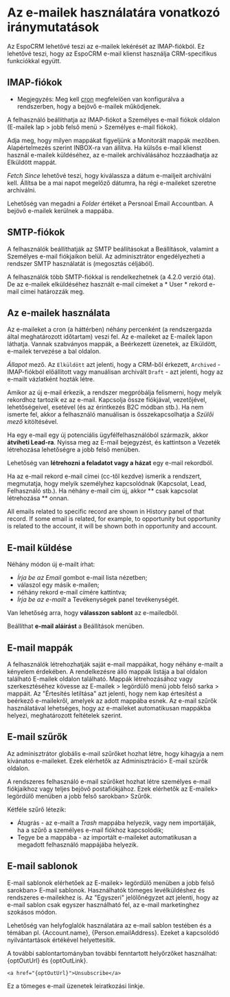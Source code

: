 # Az e-mailek használatára vonatkozó iránymutatások

Az EspoCRM lehetővé teszi az e-mailek lekérését az IMAP-fiókból. Ez lehetővé teszi, hogy az EspoCRM e-mail klienst használja CRM-specifikus funkciókkal együtt.

## IMAP-fiókok

* Megjegyzés: Meg kell [cron](https://github.com/espocrm/documentation/blob/master/administration/server-configuration.md#setup-a-crontab) megfelelően van konfigurálva a rendszerben, hogy a bejövő e-mailek működjenek.

A felhasználó beállíthatja az IMAP-fiókot a Személyes e-mail fiókok oldalon (E-mailek lap > jobb felső menü > Személyes e-mail fiókok).

Adja meg, hogy milyen mappákat figyeljünk a Monitorált mappák mezőben. Alapértelmezés szerint INBOX-ra van állítva. Ha külsős e-mail klienst használ e-mailek küldéséhez, az e-mailek archiválásához hozzáadhatja az Elküldött mappát.

*Fetch Since* lehetővé teszi, hogy kiválassza a dátum e-mailjeit archiválni kell. Állítsa be a mai napot megelőző dátumra, ha régi e-maileket szeretne archiválni.

Lehetőség van megadni a *Folder* értéket a Persnoal Email Accountban. A bejövő e-mailek kerülnek a mappába.

## SMTP-fiókok

A felhasználók beállíthatják az SMTP beállításokat a Beállítások, valamint a Személyes e-mail fiókjaikon belül. Az adminisztrátor engedélyezheti a rendszer SMTP használatát is (megosztás céljából).

A felhasználók több SMTP-fiókkal is rendelkezhetnek (a 4.2.0 verzió óta). De az e-mailek elküldéséhez használt e-mail címeket a * User * rekord e-mail címei határozzák meg.

## Az e-mailek használata

Az e-maileket a cron (a háttérben) néhány percenként (a rendszergazda által meghatározott időtartam) veszi fel.
Az e-maileket az E-mailek lapon láthatja. Vannak szabványos mappák, a Beérkezett üzenetek, az Elküldött, e-mailek tervezése a bal oldalon.

*Állapot* mező. Az `Elküldött` azt jelenti, hogy a CRM-ből érkezett, `Archived` - IMAP-fiókból előállított vagy manuálisan archivált `Draft` - azt jelenti, hogy az e-mailt vázlatként hozták létre.

Amikor az új e-mail érkezik, a rendszer megpróbálja felismerni, hogy melyik rekordhoz tartozik ez az e-mail. Kapcsolja össze fiókjával, vezetőjével, lehetőségeivel, esetével (és az érintkezés B2C módban stb.). Ha nem ismerte fel, akkor a felhasználó manuálisan is összekapcsolhatja a *Szülői mező* kitöltésével.

Ha egy e-mail egy új potenciális ügyfélfelhasználóból származik, akkor **átviheti Lead-ra**. Nyissa meg az E-mail bejegyzést, és kattintson a Vezeték létrehozása lehetőségre a jobb felső menüben.

Lehetőség van **létrehozni a feladatot vagy a házat** egy e-mail rekordból.

Ha az e-mail rekord e-mail címei (cc-től kezdve) ismerik a rendszert, megmutatja, hogy melyik személyhez kapcsolódnak (Kapcsolat, Lead, Felhasználó stb.). Ha néhány e-mail cím új, akkor ** csak kapcsolat létrehozása ** onnan.

All emails related to specific record are shown in History panel of that record. If some email is related, for example, to opportunity but opportunity is related to the account, it will be shown both in opportunity and account.

## E-mail küldése

Néhány módon új e-mailt írhat:
* *Írja be az Email* gombot e-mail lista nézetben;
* válaszol egy másik e-mailen;
* néhány rekord e-mail címére kattintva;
* *Írja be az e-mailt* a Tevékenységek panel tevékenységét.

Van lehetőség arra, hogy **válasszon sablont** az e-mailedből.

Beállíthat **e-mail aláírást** a Beállítások menüben.

## E-mail mappák

A felhasználók létrehozhatják saját e-mail mappáikat, hogy néhány e-mailt a kényelem érdekében. A rendelkezésre álló mappák listája a bal oldalon található E-mailek oldalon található. Mappák létrehozásához vagy szerkesztéséhez kövesse az E-mailek > legördülő menü jobb felső sarka > mappáit. Az "Értesítés letiltása" azt jelenti, hogy nem kap értesítést a beérkező e-mailekről, amelyek az adott mappába esnek. Az e-mail szűrők használatával lehetséges, hogy az e-maileket automatikusan mappákba helyezi, meghatározott feltételek szerint.

## E-mail szűrők

Az adminisztrátor globális e-mail szűrőket hozhat létre, hogy kihagyja a nem kívánatos e-maileket. Ezek elérhetők az Adminisztráció> E-mail szűrők oldalon.

A rendszeres felhasználó e-mail szűrőket hozhat létre személyes e-mail fiókjaikhoz vagy teljes bejövő postafiókjához. Ezek elérhetők az E-mailek> legördülő menüben a jobb felső sarokban> Szűrők.

Kétféle szűrő létezik:
* Átugrás - az e-mailt a *Trash* mappába helyezik, vagy nem importálják, ha a szűrő a személyes e-mail fiókhoz kapcsolódik;
* Tegye be a mappába - az importált e-maileket automatikusan a megadott felhasználó mappájába helyezik.

## E-mail sablonok

E-mail sablonok elérhetőek az E-mailek> legördülő menüben a jobb felső sarokban> E-mail sablonok. Használhatók tömeges levélküldéshez és rendszeres e-mailekhez is. Az "Egyszeri" jelölőnégyzet azt jelenti, hogy az e-mail sablon csak egyszer használható fel, az e-mail marketinghez szokásos módon.

Lehetőség van helyfoglalók használatára az e-mail sablon testében és a témában pl. {Account.name}, {Person.emailAddress}. Ezeket a kapcsolódó nyilvántartások értékével helyettesítik.

A további sablontartományban további fenntartott helyőrzőket használhat: {optOutUrl} és {optOutLink}.
```
<a href="{optOutUrl}">Unsubscribe</a>
```
Ez a tömeges e-mail üzenetek leiratkozási linkje.
